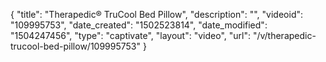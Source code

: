 {
    "title": "Therapedic&reg; TruCool Bed Pillow",
    "description": "",
    "videoid": "109995753",
    "date_created": "1502523814",
    "date_modified": "1504247456",
    "type": "captivate",
    "layout": "video",
    "url": "\/v\/therapedic-trucool-bed-pillow\/109995753"
}